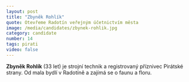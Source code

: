 ```yaml
---
layout: post
title: "Zbyněk Rohlík"
quote: Otevřeme Radotín veřejným účetnictvím města
image: /media/candidates/zbynek-rohlik.jpg
category: candidate
number: 14
tags: pirati
video: false
---
```


**Zbyněk Rohlík** (33 let) je strojní technik a registrovaný příznivec Pirátské strany. Od mala bydlí v Radotíně a zajímá se o faunu a floru.
